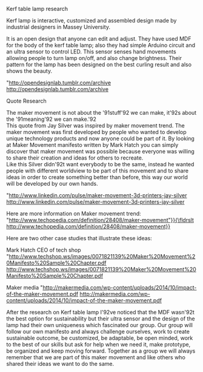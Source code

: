 Kerf table lamp research

Kerf lamp is interactive, customized and assembled design made by industrial designers in Massey University.


It is an open design that anyone can edit and adjust. They have used MDF for the body of the kerf table lamp; also they had simple Arduino circuit and an ultra sensor to control LED. This sensor senses hand movements allowing people to turn lamp on/off, and also change brightness. Their pattern for the lamp has been designed on the best curling result and also shows the beauty.

"http://opendesignlab.tumblr.com/archive
http://opendesignlab.tumblr.com/archive

Quote Research

The maker movement is not about the \'91stuff\'92 we can make, it\'92s about the \'91meaning\'92 we can make.\'92\
This quote from Jay Silver was inspired by maker movement trend. The maker movement was first developed by people who wanted to develop unique technology products and now anyone could be part of it. By looking at Maker Movement manifesto written by Mark Hatch you can simply discover that maker movement was possible because everyone was willing to share their creation and ideas for others to recreate.\
Like this Silver didn\'92t want everybody to be the same, instead he wanted people with different worldview to be part of this movement and to share ideas in order to create something better than before, this way our world will be developed by our own hands. 

"http://www.linkedin.com/pulse/maker-movement-3d-printers-jay-silver
http://www.linkedin.com/pulse/maker-movement-3d-printers-jay-silver

Here are more information on Maker movement trend:\
"http://www.techopedia.com/definition/28408/maker-movement"}}{\fldrslt http://www.techopedia.com/definition/28408/maker-movement}}

Here are two other case studies that illustrate these ideas:

Mark Hatch CEO of tech shop
"http://www.techshop.ws/images/0071821139%20Maker%20Movement%20Manifesto%20Sample%20Chapter.pdf http://www.techshop.ws/images/0071821139%20Maker%20Movement%20Manifesto%20Sample%20Chapter.pdf

Maker media
"http://makermedia.com/wp-content/uploads/2014/10/impact-of-the-maker-movement.pdf
http://makermedia.com/wp-content/uploads/2014/10/impact-of-the-maker-movement.pdf

After the research on Kerf table lamp I\'92ve noticed that the MDF wasn\'92t the best option for sustainability but their ultra sensor and the design of the lamp had their own uniqueness which fascinated our group. Our group will follow our own manifesto and always challenge ourselves, work to create sustainable outcome, be customized, be adaptable, be open minded, work to the best of our skills but ask for help when we need it, make prototype, be organized and keep moving forward. Together as a group we will always remember that we are part of this maker movement and like others who shared their ideas we want to do the same.
